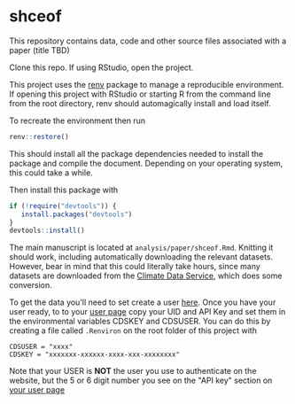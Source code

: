 # shceof

This repository contains data, code and other source files associated with a paper (title TBD)

Clone this repo. If using RStudio, open the project. 

This project uses the [renv](https://rstudio.github.io/renv/) package to manage a reproducible environment. If opening this project with RStudio or starting R from the command line from the root directory, renv should automagically install and load itself. 

To recreate the environment then run

```r
renv::restore()
```

This should install all the package dependencies needed to install the package and compile the document. Depending on your operating system, this could take a while. 

Then install this package with

```r
if (!require("devtools")) {
   install.packages("devtools")
}
devtools::install()
```

The main manuscript is located at `analysis/paper/shceof.Rmd`. Knitting it should work, including automatically downloading the relevant datasets. However, bear in mind that this could literally take hours, since many datasets are downloaded from the [Climate Data Service](https://cds.climate.copernicus.eu/), which does some conversion. 

To get the data you'll need to set create a user [here](https://cds.climate.copernicus.eu/user/register?destination=/). Once you have your user ready, to to your [user page](https://cds.climate.copernicus.eu/user/) copy your UID and API Key and set them in the environmental variables CDSKEY and CDSUSER. You can do this by creating a file called `.Renviron` on the root folder of this project with 

```
CDSUSER = "xxxx"
CDSKEY = "xxxxxxx-xxxxxx-xxxx-xxx-xxxxxxxx"
```

Note that your USER is **NOT** the user you use to authenticate on the website, but the 5 or 6 digit number you see on the "API key" section on [your user page](https://cds.climate.copernicus.eu/user/)

